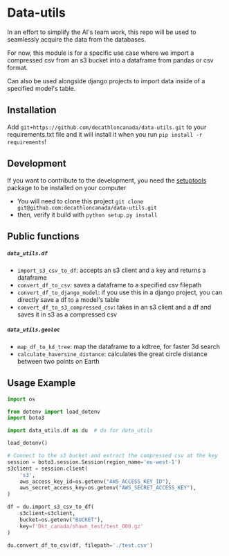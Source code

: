 # Data-utils
In an effort to simplify the AI's team work, this repo will be used to seamlessly acquire the data from the databases.

For now, this module is for a specific use case where we import a compressed csv from an s3 bucket into a dataframe from pandas or csv format.

Can also be used alongside django projects to import data inside of a specified model's table.

## Installation
Add `git+https://github.com/decathloncanada/data-utils.git` to your requirements.txt file and it will install it when you run `pip install -r requirements`!

## Development
If you want to contribute to the development, you need the [setuptools](https://github.com/pypa/setuptools) package to be installed on your computer

- You will need to clone this project `git clone git@github.com:decathloncanada/data-utils.git`
- then, verify it build with `python setup.py install`

## Public functions
##### `data_utils.df`
- `import_s3_csv_to_df`: accepts an s3 client and a key and returns a dataframe
- `convert_df_to_csv`: saves a dataframe to a specified csv filepath
- `convert_df_to_django_model`: if you use this in a django project, you can directly save a df to a model's table
- `convert_df_to_s3_compressed_csv`: takes in an s3 client and a df and saves it in s3 as a compressed csv
##### `data_utils.geoloc`
- `map_df_to_kd_tree`: map the dataframe to a kdtree, for faster 3d search
- `calculate_haversine_distance`: calculates the great circle distance between two points on Earth

## Usage Example
```py
import os

from dotenv import load_dotenv
import boto3

import data_utils.df as du  # du for data_utils

load_dotenv()

# Connect to the s3 bucket and extract the compressed csv at the key
session = boto3.session.Session(region_name='eu-west-1')
s3client = session.client(
    's3',
    aws_access_key_id=os.getenv("AWS_ACCESS_KEY_ID"),
    aws_secret_access_key=os.getenv("AWS_SECRET_ACCESS_KEY"),
)

df = du.import_s3_csv_to_df(
    s3client=s3client,
    bucket=os.getenv("BUCKET"),
    key=f'Dkt_canada/shawn_test/test_000.gz'
)

du.convert_df_to_csv(df, filepath='./test.csv')
```